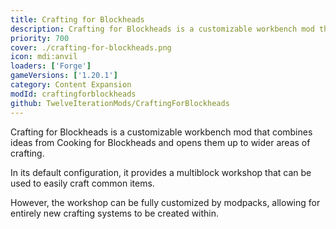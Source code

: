 ```yaml
---
title: Crafting for Blockheads
description: Crafting for Blockheads is a customizable workbench mod that combines ideas from Cooking for Blockheads and opens them up to wider areas of crafting.
priority: 700
cover: ./crafting-for-blockheads.png
icon: mdi:anvil
loaders: ['Forge']
gameVersions: ['1.20.1']
category: Content Expansion
modId: craftingforblockheads
github: TwelveIterationMods/CraftingForBlockheads
---
```


Crafting for Blockheads is a customizable workbench mod that combines ideas from Cooking for Blockheads and opens them up to wider areas of crafting.

In its default configuration, it provides a multiblock workshop that can be used to easily craft common items.

However, the workshop can be fully customized by modpacks, allowing for entirely new crafting systems to be created within.